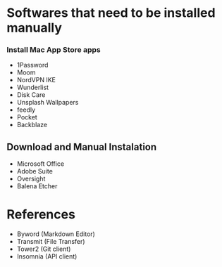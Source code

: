 # Softwares that need to be installed manually

### Install Mac App Store apps
- 1Password
- Moom
- NordVPN IKE
- Wunderlist
- Disk Care
- Unsplash Wallpapers
- feedly
- Pocket
- Backblaze

## Download and Manual Instalation
- Microsoft Office
- Adobe Suite
- Oversight
- Balena Etcher


# References
- Byword (Markdown Editor)
- Transmit (File Transfer)
- Tower2 (Git client)
- Insomnia (API client)